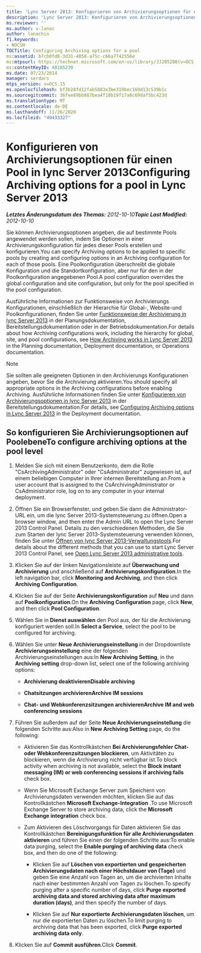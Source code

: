 ```yaml
---
title: 'Lync Server 2013: Konfigurieren von Archivierungsoptionen für einen Pool'
description: 'Lync Server 2013: Konfigurieren von Archivierungsoptionen für einen Pool'
ms.reviewer: ''
ms.author: v-lanac
author: lanachin
f1.keywords:
- NOCSH
TOCTitle: Configuring Archiving options for a pool
ms:assetid: b7cb0fd8-3d31-4858-a75c-c66a7742556e
ms:mtpsurl: https://technet.microsoft.com/en-us/library/JJ205200(v=OCS.15)
ms:contentKeyID: 48185230
ms.date: 07/23/2014
manager: serdars
mtps_version: v=OCS.15
ms.openlocfilehash: bf3b28fd12fab5883e3be319bec169d13c539b1c
ms.sourcegitcommit: 36fee89bb887bea4f18b19f17a8c69daf5bc423d
ms.translationtype: MT
ms.contentlocale: de-DE
ms.lasthandoff: 11/26/2020
ms.locfileid: "49433327"
---
```

# <a name="configuring-archiving-options-for-a-pool-in-lync-server-2013"></a><span data-ttu-id="8d616-103">Konfigurieren von Archivierungsoptionen für einen Pool in lync Server 2013</span><span class="sxs-lookup"><span data-stu-id="8d616-103">Configuring Archiving options for a pool in Lync Server 2013</span></span>

<div data-xmlns="http://www.w3.org/1999/xhtml">

<div class="topic" data-xmlns="http://www.w3.org/1999/xhtml" data-msxsl="urn:schemas-microsoft-com:xslt" data-cs="https://msdn.microsoft.com/">

<div data-asp="https://msdn2.microsoft.com/asp">



</div>

<div id="mainSection">

<div id="mainBody"><span data-ttu-id="8d616-104">

<span> </span></span><span class="sxs-lookup"><span data-stu-id="8d616-104">

<span> </span></span></span>

<span data-ttu-id="8d616-105">_**Letztes Änderungsdatum des Themas:** 2012-10-10_</span><span class="sxs-lookup"><span data-stu-id="8d616-105">_**Topic Last Modified:** 2012-10-10_</span></span>

<span data-ttu-id="8d616-106">Sie können Archivierungsoptionen angeben, die auf bestimmte Pools angewendet werden sollen, indem Sie Optionen in einer Archivierungskonfiguration für jedes dieser Pools erstellen und konfigurieren.</span><span class="sxs-lookup"><span data-stu-id="8d616-106">You can specify Archiving options to be applied to specific pools by creating and configuring options in an Archiving configuration for each of those pools.</span></span> <span data-ttu-id="8d616-107">Eine Poolkonfiguration überschreibt die globale Konfiguration und die Standortkonfiguration, aber nur für den in der Poolkonfiguration angegebenen Pool.</span><span class="sxs-lookup"><span data-stu-id="8d616-107">A pool configuration overrides the global configuration and site configuration, but only for the pool specified in the pool configuration.</span></span>

<span data-ttu-id="8d616-108">Ausführliche Informationen zur Funktionsweise von Archivierungs Konfigurationen, einschließlich der Hierarchie für Global-, Website-und Poolkonfigurationen, finden Sie unter [Funktionsweise der Archivierung in lync Server 2013](lync-server-2013-how-archiving-works.md) in der Planungsdokumentation, Bereitstellungsdokumentation oder in der Betriebsdokumentation.</span><span class="sxs-lookup"><span data-stu-id="8d616-108">For details about how Archiving configurations work, including the hierarchy for global, site, and pool configurations, see [How Archiving works in Lync Server 2013](lync-server-2013-how-archiving-works.md) in the Planning documentation, Deployment documentation, or Operations documentation.</span></span>

<div>


> [!NOTE]  
> <span data-ttu-id="8d616-109">Sie sollten alle geeigneten Optionen in den Archivierungs Konfigurationen angeben, bevor Sie die Archivierung aktivieren.</span><span class="sxs-lookup"><span data-stu-id="8d616-109">You should specify all appropriate options in the Archiving configurations before enabling Archiving.</span></span> <span data-ttu-id="8d616-110">Ausführliche Informationen finden Sie unter <A href="lync-server-2013-configuring-archiving-options.md">Konfigurieren von Archivierungsoptionen in lync Server 2013</A> in der Bereitstellungsdokumentation.</span><span class="sxs-lookup"><span data-stu-id="8d616-110">For details, see <A href="lync-server-2013-configuring-archiving-options.md">Configuring Archiving options in Lync Server 2013</A> in the Deployment documentation.</span></span>



</div>

<div>

## <a name="to-configure-archiving-options-at-the-pool-level"></a><span data-ttu-id="8d616-111">So konfigurieren Sie Archivierungsoptionen auf Poolebene</span><span class="sxs-lookup"><span data-stu-id="8d616-111">To configure archiving options at the pool level</span></span>

1.  <span data-ttu-id="8d616-112">Melden Sie sich mit einem Benutzerkonto, dem die Rolle "CsArchivingAdministrator" oder "CsAdministrator" zugewiesen ist, auf einem beliebigen Computer in Ihrer internen Bereitstellung an.</span><span class="sxs-lookup"><span data-stu-id="8d616-112">From a user account that is assigned to the CsArchivingAdministrator or CsAdministrator role, log on to any computer in your internal deployment.</span></span>

2.  <span data-ttu-id="8d616-113">Öffnen Sie ein Browserfenster, und geben Sie dann die Administrator-URL ein, um die lync Server 2013-Systemsteuerung zu öffnen.</span><span class="sxs-lookup"><span data-stu-id="8d616-113">Open a browser window, and then enter the Admin URL to open the Lync Server 2013 Control Panel.</span></span> <span data-ttu-id="8d616-114">Details zu den verschiedenen Methoden, die Sie zum Starten der lync Server 2013-Systemsteuerung verwenden können, finden Sie unter [Öffnen von lync Server 2013-Verwaltungstools](lync-server-2013-open-lync-server-administrative-tools.md).</span><span class="sxs-lookup"><span data-stu-id="8d616-114">For details about the different methods that you can use to start Lync Server 2013 Control Panel, see [Open Lync Server 2013 administrative tools](lync-server-2013-open-lync-server-administrative-tools.md).</span></span>

3.  <span data-ttu-id="8d616-115">Klicken Sie auf der linken Navigationsleiste auf **Überwachung und Archivierung** und anschließend auf **Archivierungskonfiguration**.</span><span class="sxs-lookup"><span data-stu-id="8d616-115">In the left navigation bar, click **Monitoring and Archiving**, and then click **Archiving Configuration**.</span></span>

4.  <span data-ttu-id="8d616-116">Klicken Sie auf der Seite **Archivierungskonfiguration** auf **Neu** und dann auf **Poolkonfiguration**.</span><span class="sxs-lookup"><span data-stu-id="8d616-116">On the **Archiving Configuration** page, click **New**, and then click **Pool Configuration**.</span></span>

5.  <span data-ttu-id="8d616-117">Wählen Sie in **Dienst auswählen** den Pool aus, der für die Archivierung konfiguriert werden soll.</span><span class="sxs-lookup"><span data-stu-id="8d616-117">In **Select a Service**, select the pool to be configured for archiving.</span></span>

6.  <span data-ttu-id="8d616-118">Wählen Sie unter **Neue Archivierungseinstellung** in der Dropdownliste **Archivierungseinstellung** eine der folgenden Archivierungseinstellungen aus:</span><span class="sxs-lookup"><span data-stu-id="8d616-118">In **New Archiving Setting**, in the **Archiving setting** drop-down list, select one of the following archiving options:</span></span>
    
      - <span data-ttu-id="8d616-119">**Archivierung deaktivieren**</span><span class="sxs-lookup"><span data-stu-id="8d616-119">**Disable archiving**</span></span>
    
      - <span data-ttu-id="8d616-120">**Chatsitzungen archivieren**</span><span class="sxs-lookup"><span data-stu-id="8d616-120">**Archive IM sessions**</span></span>
    
      - <span data-ttu-id="8d616-121">**Chat- und Webkonferenzsitzungen archivieren**</span><span class="sxs-lookup"><span data-stu-id="8d616-121">**Archive IM and web conferencing sessions**</span></span>

7.  <span data-ttu-id="8d616-122">Führen Sie außerdem auf der Seite **Neue Archivierungseinstellung** die folgenden Schritte aus:</span><span class="sxs-lookup"><span data-stu-id="8d616-122">Also in **New Archiving Setting** page, do the following:</span></span>
    
      - <span data-ttu-id="8d616-123">Aktivieren Sie das Kontrollkästchen **Bei Archivierungsfehler Chat- oder Webkonferenzsitzungen blockieren**, um Aktivitäten zu blockieren, wenn die Archivierung nicht verfügbar ist.</span><span class="sxs-lookup"><span data-stu-id="8d616-123">To block activity when archiving is not available, select the **Block instant messaging (IM) or web conferencing sessions if archiving fails** check box.</span></span>
    
      - <span data-ttu-id="8d616-124">Wenn Sie Microsoft Exchange Server zum Speichern von Archivierungsdaten verwenden möchten, klicken Sie auf das Kontrollkästchen **Microsoft Exchange-Integration** .</span><span class="sxs-lookup"><span data-stu-id="8d616-124">To use Microsoft Exchange Server to store archiving data, click the **Microsoft Exchange integration** check box.</span></span>
    
      - <span data-ttu-id="8d616-125">Zum Aktivieren des Löschvorgangs für Daten aktivieren Sie das Kontrollkästchen **Bereinigungsfunktion für alle Archivierungsdaten aktivieren** und führen Sie einen der folgenden Schritte aus:</span><span class="sxs-lookup"><span data-stu-id="8d616-125">To enable data purging, select the **Enable purging of archiving data** check box, and then do one of the following:</span></span>
        
          - <span data-ttu-id="8d616-126">Klicken Sie auf **Löschen von exportierten und gespeicherten Archivierungsdaten nach einer Höchstdauer von (Tage)** und geben Sie eine Anzahl von Tagen an, um die archivierten Inhalte nach einer bestimmten Anzahl von Tagen zu löschen.</span><span class="sxs-lookup"><span data-stu-id="8d616-126">To specify purging after a specific number of days, click **Purge exported archiving data and stored archiving data after maximum duration (days)**, and then specify the number of days.</span></span>
        
          - <span data-ttu-id="8d616-127">Klicken Sie auf **Nur exportierte Archivierungsdaten löschen**, um nur die exportierten Daten zu löschen.</span><span class="sxs-lookup"><span data-stu-id="8d616-127">To limit purging to archiving data that has been exported, click **Purge exported archiving data only**.</span></span>

8.  <span data-ttu-id="8d616-128">Klicken Sie auf **Commit ausführen**.</span><span class="sxs-lookup"><span data-stu-id="8d616-128">Click **Commit**.</span></span>

<span data-ttu-id="8d616-129"></div>

</div>

<span> </span>

</div>

</div>

</span><span class="sxs-lookup"><span data-stu-id="8d616-129"></div>

</div>

<span> </span>

</div>

</div>

</span></span></div>

